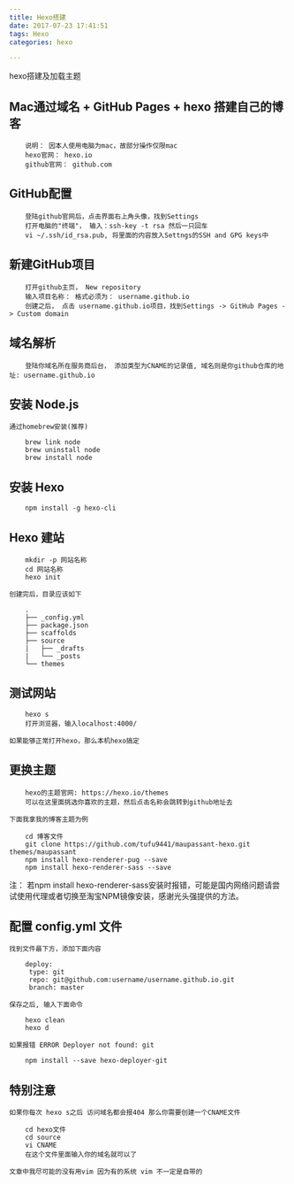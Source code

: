 ```yaml
---
title: Hexo搭建
date: 2017-07-23 17:41:51
tags: Hexo
categories: hexo

---
```

hexo搭建及加载主题

<!-- more -->
## Mac通过域名 + GitHub Pages + hexo 搭建自己的博客

~~~
	说明： 因本人使用电脑为mac，故部分操作仅限mac
	hexo官网： hexo.io
	github官网： github.com
~~~

## GitHub配置

~~~ 
	登陆github官网后，点击界面右上角头像，找到Settings
	打开电脑的"终端"， 输入：ssh-key -t rsa 然后一只回车
	vi ~/.ssh/id_rsa.pub, 将里面的内容放入Settngs的SSH and GPG keys中
~~~

## 新建GitHub项目

~~~
	打开github主页， New repository
	输入项目名称： 格式必须为： username.github.io
	创建之后， 点击 username.github.io项目，找到Settings -> GitHub Pages -> Custom domain
~~~

## 域名解析

~~~
	登陆你域名所在服务商后台， 添加类型为CNAME的记录值, 域名则是你github仓库的地址: username.github.io
~~~

## 安装 Node.js
	通过homebrew安装(推荐)
~~~
	brew link node
	brew uninstall node
	brew install node
~~~

## 安装 Hexo

~~~
	npm install -g hexo-cli
~~~

## Hexo 建站

~~~
	mkdir -p 网站名称
	cd 网站名称
	hexo init 
~~~
	创建完后，目录应该如下
~~~
	.
	├── _config.yml
	├── package.json
	├── scaffolds
	├── source
	|   ├── _drafts
	|   └── _posts
	└── themes
~~~

## 测试网站

~~~
	hexo s
	打开浏览器，输入localhost:4000/
~~~
	如果能够正常打开hexo，那么本机hexo搞定

## 更换主题

~~~
	hexo的主题官网: https://hexo.io/themes 
	可以在这里面挑选你喜欢的主题，然后点击名称会跳转到github地址去
~~~
	下面我拿我的博客主题为例
~~~
	cd 博客文件
	git clone https://github.com/tufu9441/maupassant-hexo.git themes/maupassant
	npm install hexo-renderer-pug --save
	npm install hexo-renderer-sass --save
~~~
注：	若npm install hexo-renderer-sass安装时报错，可能是国内网络问题请尝试使用代理或者切换至淘宝NPM镜像安装，感谢光头强提供的方法。

## 配置 config.yml 文件
	找到文件最下方，添加下面内容
~~~
	deploy:
  	 type: git
  	 repo: git@github.com:username/username.github.io.git
  	 branch: master
~~~
	保存之后, 输入下面命令
~~~
	hexo clean 
	hexo d
~~~
	如果报错 ERROR Deployer not found: git
~~~
	npm install --save hexo-deployer-git
~~~

##	特别注意
	如果你每次 hexo s之后 访问域名都会报404 那么你需要创建一个CNAME文件
~~~
	cd hexo文件
	cd source
	vi CNAME 
	在这个文件里面输入你的域名就可以了
~~~
	文章中我尽可能的没有用vim 因为有的系统 vim 不一定是自带的




